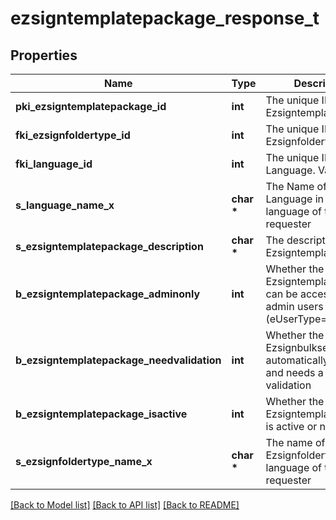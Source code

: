 # ezsigntemplatepackage_response_t

## Properties
Name | Type | Description | Notes
------------ | ------------- | ------------- | -------------
**pki_ezsigntemplatepackage_id** | **int** | The unique ID of the Ezsigntemplatepackage | 
**fki_ezsignfoldertype_id** | **int** | The unique ID of the Ezsignfoldertype. | 
**fki_language_id** | **int** | The unique ID of the Language.  Valid values:  |Value|Description| |-|-| |1|French| |2|English| | 
**s_language_name_x** | **char \*** | The Name of the Language in the language of the requester | 
**s_ezsigntemplatepackage_description** | **char \*** | The description of the Ezsigntemplatepackage | 
**b_ezsigntemplatepackage_adminonly** | **int** | Whether the Ezsigntemplatepackage can be accessed by admin users only (eUserType&#x3D;Normal) | 
**b_ezsigntemplatepackage_needvalidation** | **int** | Whether the Ezsignbulksend was automatically modified and needs a manual validation | 
**b_ezsigntemplatepackage_isactive** | **int** | Whether the Ezsigntemplatepackage is active or not | 
**s_ezsignfoldertype_name_x** | **char \*** | The name of the Ezsignfoldertype in the language of the requester | 

[[Back to Model list]](../README.md#documentation-for-models) [[Back to API list]](../README.md#documentation-for-api-endpoints) [[Back to README]](../README.md)


